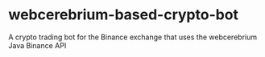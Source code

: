 # webcerebrium-based-crypto-bot
A crypto trading bot for the Binance exchange that uses the webcerebrium Java Binance API
